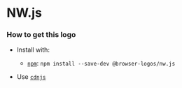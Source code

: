 # NW.js

### How to get this logo

* Install with:
  * [`npm`](https://www.npmjs.com/): `npm install --save-dev @browser-logos/nw.js`

* Use [`cdnjs`](https://cdnjs.com/libraries/browser-logos)

